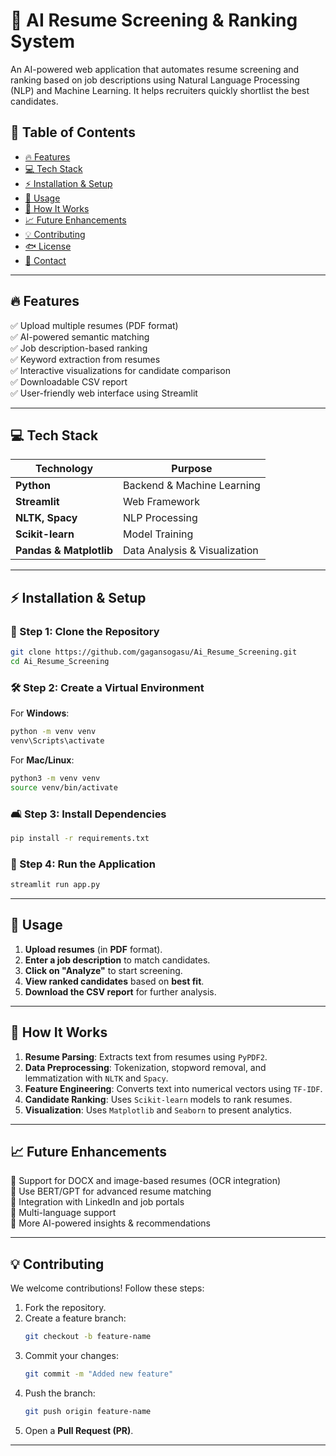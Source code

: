 # 🚀 AI Resume Screening & Ranking System

An AI-powered web application that automates resume screening and ranking based on job descriptions using Natural Language Processing (NLP) and Machine Learning. It helps recruiters quickly shortlist the best candidates.



## 📌 Table of Contents
- [🔥 Features](#-features)
- [💻 Tech Stack](#-tech-stack)
- [⚡ Installation & Setup](#-installation--setup)
- [🚀 Usage](#-usage)
- [🧠 How It Works](#-how-it-works)
- [📈 Future Enhancements](#-future-enhancements)
- [💡 Contributing](#-contributing)
- [🐟 License](#-license)
- [📢 Contact](#-contact)

---

## 🔥 Features
✅ Upload multiple resumes (PDF format)  
✅ AI-powered semantic matching  
✅ Job description-based ranking  
✅ Keyword extraction from resumes  
✅ Interactive visualizations for candidate comparison  
✅ Downloadable CSV report  
✅ User-friendly web interface using Streamlit  

---

## 💻 Tech Stack
| **Technology** | **Purpose** |
|--------------|------------|
| **Python** | Backend & Machine Learning |
| **Streamlit** | Web Framework |
| **NLTK, Spacy** | NLP Processing |
| **Scikit-learn** | Model Training |
| **Pandas & Matplotlib** | Data Analysis & Visualization |

---


## ⚡ Installation & Setup  

### 🏢 Step 1: Clone the Repository  
```bash
git clone https://github.com/gagansogasu/Ai_Resume_Screening.git
cd Ai_Resume_Screening
```

### 🛠️ Step 2: Create a Virtual Environment  
For **Windows**:  
```bash
python -m venv venv
venv\Scripts\activate
```
For **Mac/Linux**:  
```bash
python3 -m venv venv
source venv/bin/activate
```

### 🛋️ Step 3: Install Dependencies  
```bash
pip install -r requirements.txt
```

### 🚀 Step 4: Run the Application  
```bash
streamlit run app.py
```

---

## 🚀 Usage  
1. **Upload resumes** (in **PDF** format).  
2. **Enter a job description** to match candidates.  
3. **Click on "Analyze"** to start screening.  
4. **View ranked candidates** based on **best fit**.  
5. **Download the CSV report** for further analysis.  

---

## 🧠 How It Works  
1. **Resume Parsing**: Extracts text from resumes using `PyPDF2`.  
2. **Data Preprocessing**: Tokenization, stopword removal, and lemmatization with `NLTK` and `Spacy`.  
3. **Feature Engineering**: Converts text into numerical vectors using `TF-IDF`.  
4. **Candidate Ranking**: Uses `Scikit-learn` models to rank resumes.  
5. **Visualization**: Uses `Matplotlib` and `Seaborn` to present analytics.  

---

## 📈 Future Enhancements  
🔹 Support for DOCX and image-based resumes (OCR integration)  
🔹 Use BERT/GPT for advanced resume matching  
🔹 Integration with LinkedIn and job portals  
🔹 Multi-language support  
🔹 More AI-powered insights & recommendations  

---

## 💡 Contributing  
We welcome contributions! Follow these steps:  
1. Fork the repository.  
2. Create a feature branch:  
   ```bash
   git checkout -b feature-name
   ```
3. Commit your changes:  
   ```bash
   git commit -m "Added new feature"
   ```
4. Push the branch:  
   ```bash
   git push origin feature-name
   ```
5. Open a **Pull Request (PR)**.  

---

